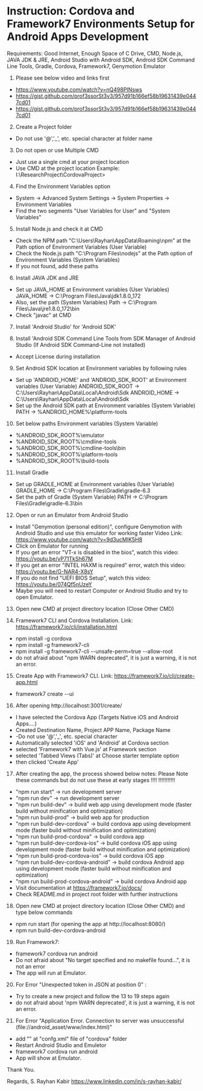 # Instruction: Cordova and Framework7 Environments Setup for Android Apps Development

Requirements: Good Internet, Enough Space of C Drive, CMD, Node.js, JAVA JDK & JRE, Android Studio with Android SDK, Android SDK Command Line Tools, Gradle, Cordova, Framework7, Genymotion Emulator

 
1) Please see below video and links first
- https://www.youtube.com/watch?v=nQ498PINsws
- https://gist.github.com/prof3ssorSt3v3/957d91b166ef58b19631439e0447cd01
- https://gist.github.com/prof3ssorSt3v3/957d91b166ef58b19631439e0447cd01


2) Create a Project folder 
- Do not use '@','_', etc. special character at folder name


3) Do not open or use Multiple CMD
- Just use a single cmd at your project location
- Use CMD at the project location 
	Example: I:\ResearchProject\CordovaProject>


4) Find the Environment Variables option
- System -> Advanced System Settings -> System Properties -> Environment Variables
- Find the two segments "User Variables for User" and "System Variables"


5) Install Node.js and check it at CMD
- Check the NPM path "C:\Users\Rayhan\AppData\Roaming\npm" at the Path option of Environment Variables (User Variable)
- Check the Node.js path "C:\Program Files\nodejs" at the Path option of Environment Variables (System Variables) 
- If you not found, add these paths


6) Install JAVA JDK and JRE
- Set up JAVA_HOME at Environment variables (User Variables)
	JAVA_HOME -> C:\Program Files\Java\jdk1.8.0_172
- Also, set the path (System Variables)
	Path -> C:\Program Files\Java\jre1.8.0_172\bin
- Check "javac" at CMD


7) Install 'Android Studio' for 'Android SDK'


8) Install 'Android SDK Command Line Tools from SDK Manager of Android Studio
(If Android SDK Command-Line not installed)
- Accept License during installation


9) Set Android SDK location at Environment variables by following rules
- Set up 'ANDROID_HOME' and 'ANDROID_SDK_ROOT' at Environment variables (User Variable)
ANDROID_SDK_ROOT -> C:\Users\Rayhan\AppData\Local\Android\Sdk
	ANDROID_HOME -> C:\Users\Rayhan\AppData\Local\Android\Sdk
- Set up the Android SDK path at Environment variables (System Variable)
	PATH -> %ANDROID_HOME%\platform-tools


10) Set below paths Environment variables (System Variable)
- %ANDROID_SDK_ROOT%\emulator
- %ANDROID_SDK_ROOT%\cmdline-tools
- %ANDROID_SDK_ROOT%\cmdline-tools\bin
- %ANDROID_SDK_ROOT%\platform-tools
- %ANDROID_SDK_ROOT%\build-tools


11) Install Gradle
- Set up GRADLE_HOME at Environment variables (User Variable)
	GRADLE_HOME -> C:\Program Files\Gradle\gradle-6.3
- Set the path of Gradle (System Variable)
	PATH -> C:\Program Files\Gradle\gradle-6.3\bin


12) Open or run an Emulator from Android Studio
- Install "Genymotion (personal edition)", configure Genymotion with Android Studio and use this emulator for working faster
	Video Link: https://www.youtube.com/watch?v=9d3ucMIK5H8
- Click on Emulator for running
- If you get an error "VT-x is disabled in the bios", watch this video: https://youtu.be/vP71TkSh67M
- If you get an error "INTEL HAXM is required" error, watch this video: https://youtu.be/G-NAR4-X8sY
- If you do not find "UEFI BIOS Setup", watch this video: https://youtu.be/074Qf5nUzeY
- Maybe you will need to restart Computer or Android Studio and try to open Emulator.


13) Open new CMD at project directory location (Close Other CMD)


14) Framework7 CLI and Cordova Installation. Link: https://framework7.io/cli/installation.html
- npm install -g cordova
- npm install -g framework7-cli
- npm install -g framework7-cli --unsafe-perm=true --allow-root
- do not afraid about "npm WARN deprecated", it is just a warning, it is not an error.


15) Create App with Framework7 CLI. Link: https://framework7.io/cli/create-app.html
- framework7 create --ui


16) After opening http://localhost:3001/create/
- I have selected the Cordova App (Targets Native iOS and Android Apps....)
- Created Destination Name, Project APP Name, Package Name
- -Do not use '@','_', etc. special character
- Automatically selected 'iOS' and 'Android' at Cordova section
- selected 'Framework7 with Vue.js' at Framework section
- selected 'Tabbed Views (Tabs)' at Choose starter template option
- then clicked 'Create App'


17) After creating the app, the process showed below notes:
Please Note these commands but do not use these at early stages !!!!
!!!!!!!!!!! 
  - "npm run start" -> run development server
  - "npm run dev" -> run development server
  - "npm run build-dev" -> build web app using development mode (faster build without minification and optimization)
  - "npm run build-prod" -> build web app for production
  - "npm run build-dev-cordova" -> build cordova app using development mode (faster build without minification and optimization)
  - "npm run build-prod-cordova" -> build cordova app
  - "npm run build-dev-cordova-ios" -> build cordova iOS app using development mode (faster build without minification and optimization)
  - "npm run build-prod-cordova-ios" -> build cordova iOS app
  - "npm run build-dev-cordova-android" -> build cordova Android app using development mode (faster build without minification and optimization)
  - "npm run build-prod-cordova-android" -> build cordova Android app
  - Visit documentation at https://framework7.io/docs/
  - Check README.md in project root folder with further instructions


18) Open new CMD at project directory location (Close Other CMD) and type below commands
- npm run start (for opening the app at http://localhost:8080/) 
- npm run build-dev-cordova-android


19) Run Framework7:
- framework7 cordova run android
- Do not afraid about "No target specified and no makefile found...", it is not an error
- The app will run at Emulator.


20) For Error "Unexpected token in JSON at position 0" :
- Try to create a new project and follow the 13 to 19 steps again
- do not afraid about 'npm WARN deprecated', it is just a warning, it is not an error.


21) For Error "Application Error. Connection to server was unsuccessful (file://android_asset/www/index.html)"
- add "<preference name="loadUrlTimeoutValue" value="120000" />"  at "confg.xml" file of "cordova" folder
- Restart Android Studio and Emuletor
- framework7 cordova run android
- App will show at Emulator.


Thank You. 

Regards,
S. Rayhan Kabir
https://www.linkedin.com/in/s-rayhan-kabir/


